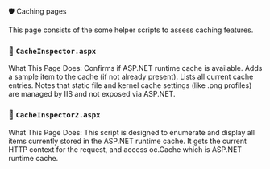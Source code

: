 🛡️ Caching pages

This page consists of the some helper scripts to assess caching features.

### 🔐 `CacheInspector.aspx`
What This Page Does:
Confirms if ASP.NET runtime cache is available.
Adds a sample item to the cache (if not already present).
Lists all current cache entries.
Notes that static file and kernel cache settings (like .png profiles) are managed by IIS and not exposed via ASP.NET.

### 🔐 `CacheInspector2.aspx`
What This Page Does: This script is designed to enumerate and display all items currently stored in the ASP.NET runtime cache.
It gets the current HTTP context for the request, and access oc.Cache which is ASP.NET runtime cache.
